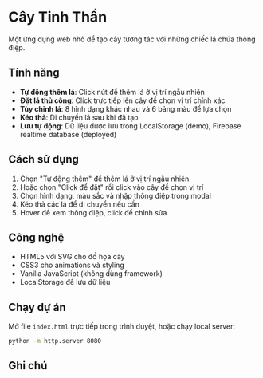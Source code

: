 # Cây Tinh Thần

Một ứng dụng web nhỏ để tạo cây tương tác với những chiếc lá chứa thông điệp.

## Tính năng

- **Tự động thêm lá**: Click nút để thêm lá ở vị trí ngẫu nhiên
- **Đặt lá thủ công**: Click trực tiếp lên cây để chọn vị trí chính xác
- **Tùy chỉnh lá**: 8 hình dạng khác nhau và 6 bảng màu để lựa chọn
- **Kéo thả**: Di chuyển lá sau khi đã tạo
- **Lưu tự động**: Dữ liệu được lưu trong LocalStorage (demo), Firebase realtime database (deployed)

## Cách sử dụng

1. Chọn "Tự động thêm" để thêm lá ở vị trí ngẫu nhiên
2. Hoặc chọn "Click để đặt" rồi click vào cây để chọn vị trí
3. Chọn hình dạng, màu sắc và nhập thông điệp trong modal
4. Kéo thả các lá để di chuyển nếu cần
5. Hover để xem thông điệp, click để chỉnh sửa

## Công nghệ

- HTML5 với SVG cho đồ họa cây
- CSS3 cho animations và styling
- Vanilla JavaScript (không dùng framework)
- LocalStorage để lưu dữ liệu

## Chạy dự án

Mở file `index.html` trực tiếp trong trình duyệt, hoặc chạy local server:

```bash
python -m http.server 8080
```

## Ghi chú

